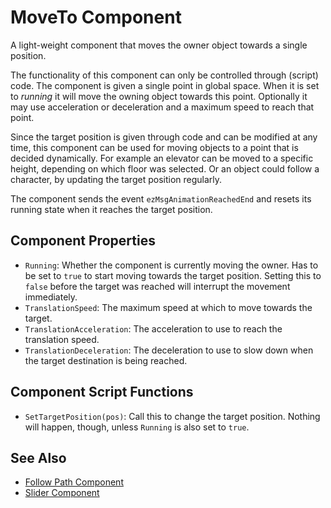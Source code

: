 # MoveTo Component

A light-weight component that moves the owner object towards a single position.

The functionality of this component can only be controlled through (script) code.
The component is given a single point in global space. When it is set to *running* it will move
the owning object towards this point. Optionally it may use acceleration or deceleration and a maximum speed
to reach that point.

Since the target position is given through code and can be modified at any time, this component can be used
for moving objects to a point that is decided dynamically. For example an elevator can be moved to a
specific height, depending on which floor was selected. Or an object could follow a character,
by updating the target position regularly.

The component sends the event `ezMsgAnimationReachedEnd` and resets its running state when it reaches the target position.

## Component Properties

* `Running`: Whether the component is currently moving the owner. Has to be set to `true` to start moving towards the target position. Setting this to `false` before the target was reached will interrupt the movement immediately.
* `TranslationSpeed`: The maximum speed at which to move towards the target.
* `TranslationAcceleration`: The acceleration to use to reach the translation speed.
* `TranslationDeceleration`: The deceleration to use to slow down when the target destination is being reached.

## Component Script Functions

* `SetTargetPosition(pos)`: Call this to change the target position. Nothing will happen, though, unless `Running` is also set to `true`.

## See Also

* [Follow Path Component](../paths/follow-path-component.md)
* [Slider Component](slider-component.md)
